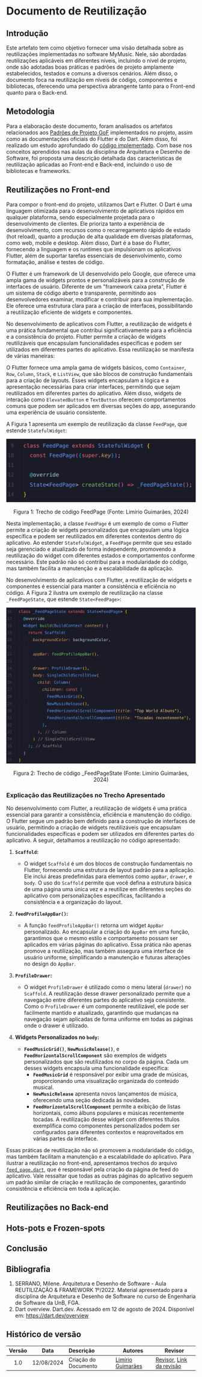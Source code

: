 # Documento de Reutilização
## Introdução
Este artefato tem como objetivo fornecer uma visão detalhada sobre as reutilizações implementadas no software MyMusic. Nele, são abordadas reutilizações aplicáveis em diferentes níveis, incluindo o nível de projeto, onde são adotadas boas práticas e padrões de projeto amplamente estabelecidos, testados e comuns a diversos cenários. Além disso, o documento foca na reutilização em níveis de código, componentes e bibliotecas, oferecendo uma perspectiva abrangente tanto para o Front-end quanto para o Back-end.

## Metodologia 
Para a elaboração deste documento, foram analisados os artefatos relacionados aos [Padrões de Projeto GoF](https://unbarqdsw2024-1.github.io/2024.1_G2_My_Music/PadroesDeProjeto/GoFsCriacionais/) implementados no projeto, assim como as documentações oficiais do Flutter e do Dart. Além disso, foi realizado um estudo aprofundado do [código implementado](https://github.com/UnBArqDsw2024-1/2024.1_G2_My_Music/tree/main/my_music_code). Com base nos conceitos aprendidos nas aulas da disciplina de Arquitetura e Desenho de Software, foi proposta uma descrição detalhada das características de reutilização aplicadas ao Front-end e Back-end, incluindo o uso de bibliotecas e frameworks.

## Reutilizações no Front-end

Para compor o front-end do projeto, utilizamos Dart e Flutter. O Dart é uma linguagem otimizada para o desenvolvimento de aplicativos rápidos em qualquer plataforma, sendo especialmente projetada para o desenvolvimento de clientes. Ele prioriza tanto a experiência de desenvolvimento, com recursos como o recarregamento rápido de estado (hot reload), quanto a produção de alta qualidade em diversas plataformas, como web, mobile e desktop. Além disso, Dart é a base do Flutter, fornecendo a linguagem e os runtimes que impulsionam os aplicativos Flutter, além de suportar tarefas essenciais de desenvolvimento, como formatação, análise e testes de código.

O Flutter é um framework de UI desenvolvido pelo Google, que oferece uma ampla gama de widgets prontos e personalizáveis para a construção de interfaces de usuário. Diferente de um "framework caixa preta", Flutter é um sistema de código aberto e transparente, permitindo aos desenvolvedores examinar, modificar e contribuir para sua implementação. Ele oferece uma estrutura clara para a criação de interfaces, possibilitando a reutilização eficiente de widgets e componentes.

No desenvolvimento de aplicativos com Flutter, a reutilização de widgets é uma prática fundamental que contribui significativamente para a eficiência e a consistência do projeto. Flutter permite a criação de widgets reutilizáveis que encapsulam funcionalidades específicas e podem ser utilizados em diferentes partes do aplicativo. Essa reutilização se manifesta de várias maneiras:

O Flutter fornece uma ampla gama de widgets básicos, como `Container`, `Row`, `Column`, `Stack`, e `ListView`, que são blocos de construção fundamentais para a criação de layouts. Esses widgets encapsulam a lógica e a apresentação necessárias para criar interfaces, permitindo que sejam reutilizados em diferentes partes do aplicativo. Além disso, widgets de interação como `ElevatedButton` e `TextButton` oferecem comportamentos comuns que podem ser aplicados em diversas seções do app, assegurando uma experiência de usuário consistente.

A Figura 1 apresenta um exemplo de reutilização da classe `FeedPage`, que estende `StatefulWidget`:

<div style="text-align: center">
  <img src="../Assets/reutilizacao1.png" alt="Trecho de código FeedPage" title="Título da Imagem" />
  <p>Figura 1: Trecho de código FeedPage (Fonte: Limírio Guimarães, 2024)</p>
</div>

Nesta implementação, a classe `FeedPage` é um exemplo de como o Flutter permite a criação de widgets personalizados que encapsulam uma lógica específica e podem ser reutilizados em diferentes contextos dentro do aplicativo. Ao estender `StatefulWidget`, a `FeedPage` permite que seu estado seja gerenciado e atualizado de forma independente, promovendo a reutilização do widget com diferentes estados e comportamentos conforme necessário. Este padrão não só contribui para a modularidade do código, mas também facilita a manutenção e a escalabilidade da aplicação.

No desenvolvimento de aplicativos com Flutter, a reutilização de widgets e componentes é essencial para manter a consistência e eficiência no código. A Figura 2 ilustra um exemplo de reutilização na classe `_FeedPageState`, que estende `State<FeedPage>`:

<div style="text-align: center">
  <img src="../Assets/reutilizacao2.png" alt="Trecho de código _FeedPageState" title="Título da Imagem" />
  <p>Figura 2: Trecho de código _FeedPageState (Fonte: Limírio Guimarães, 2024)</p>
</div>

### Explicação das Reutilizações no Trecho Apresentado

No desenvolvimento com Flutter, a reutilização de widgets é uma prática essencial para garantir a consistência, eficiência e manutenção do código. O Flutter segue um padrão bem definido para a construção de interfaces de usuário, permitindo a criação de widgets reutilizáveis que encapsulam funcionalidades específicas e podem ser utilizados em diferentes partes do aplicativo. A seguir, detalhamos a reutilização no código apresentado:

1. **`Scaffold`:**
   - O widget `Scaffold` é um dos blocos de construção fundamentais no Flutter, fornecendo uma estrutura de layout padrão para a aplicação. Ele inclui áreas predefinidas para elementos como `appBar`, `drawer`, e `body`. O uso do `Scaffold` permite que você defina a estrutura básica de uma página uma única vez e a reutilize em diferentes seções do aplicativo com personalizações específicas, facilitando a consistência e a organização do layout.

2. **`feedProfileAppBar()`:**
   - A função `feedProfileAppBar()` retorna um widget `AppBar` personalizado. Ao encapsular a criação do `AppBar` em uma função, garantimos que o mesmo estilo e comportamento possam ser aplicados em várias páginas do aplicativo. Essa prática não apenas promove a reutilização, mas também assegura uma interface de usuário uniforme, simplificando a manutenção e futuras alterações no design do `AppBar`.

3. **`ProfileDrawer`:**
   - O widget `ProfileDrawer` é utilizado como o menu lateral (`drawer`) no `Scaffold`. A reutilização desse drawer personalizado permite que a navegação entre diferentes partes do aplicativo seja consistente. Como o `ProfileDrawer` é um componente reutilizável, ele pode ser facilmente mantido e atualizado, garantindo que mudanças na navegação sejam aplicadas de forma uniforme em todas as páginas onde o drawer é utilizado.

4. **Widgets Personalizados no `body`:**
   - **`FeedMusicGrid()`**, **`NewMusicRelease()`**, e **`FeedHorizontalScrollComponent`** são exemplos de widgets personalizados que são reutilizados no corpo da página. Cada um desses widgets encapsula uma funcionalidade específica:
     - **`FeedMusicGrid`** é responsável por exibir uma grade de músicas, proporcionando uma visualização organizada do conteúdo musical.
     - **`NewMusicRelease`** apresenta novos lançamentos de música, oferecendo uma seção dedicada às novidades.
     - **`FeedHorizontalScrollComponent`** permite a exibição de listas horizontais, como álbuns populares e músicas recentemente tocadas. A reutilização desse widget com diferentes títulos exemplifica como componentes personalizados podem ser configurados para diferentes contextos e reaproveitados em várias partes da interface.


Essas práticas de reutilização não só promovem a modularidade do código, mas também facilitam a manutenção e a escalabilidade do aplicativo. Para ilustrar a reutilização no front-end, apresentamos trechos do arquivo [`feed_page.dart`](https://github.com/UnBArqDsw2024-1/2024.1_G2_My_Music/blob/main/my_music_code/lib/Feed/feed_page.dart), que é responsável pela criação da página de feed do aplicativo. Vale ressaltar que todas as outras páginas do aplicativo seguem um padrão similar de criação e reutilização de componentes, garantindo consistência e eficiência em toda a aplicação.

## Reutilizações no Back-end 


## Hots-pots e Frozen-spots


## Conclusão

## Bibliografia

1. SERRANO, Milene. Arquitetura e Desenho de Software - Aula REUTILIZAÇÃO & FRAMEWORK 1º/2022. Material apresentado para a disciplina de Arquitetura e Desenho de Software no curso de Engenharia de Software da UnB, FGA. 
2. Dart overview. Dart.dev. Acessado em 12 de agosto de 2024. Disponível em: <https://dart.dev/overview>

## Histórico de versão

| Versão | Data      | Descrição | Autores | Revisor |
| :-:    | :-----:   | :------   | ----  | ------- |
| 1.0    |12/08/2024 | Criação do Documento | [Limírio Guimarães](https://github.com/LimirioGuimaraes)| [Revisor](), [Link da revisão]()  |